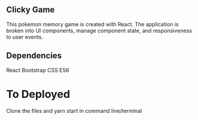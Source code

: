 ## Clicky Game
This pokemon memory game is created with React. The application is broken into UI components, manage component state, and responsiveness to user events.

## Dependencies
React
Bootstrap
CSS
ES6

# To Deployed
Clone the files and yarn start in command line/terminal
